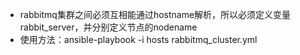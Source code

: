 - rabbitmq集群之间必须互相能通过hostname解析，所以必须定义变量rabbit_server，并分别定义节点的nodename 
- 使用方法：ansible-playbook -i hosts rabbitmq_cluster.yml

